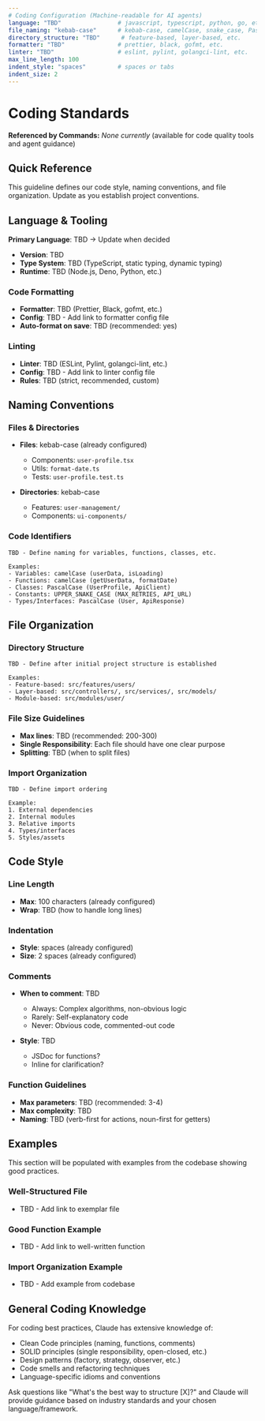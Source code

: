 ```yaml
---
# Coding Configuration (Machine-readable for AI agents)
language: "TBD"                # javascript, typescript, python, go, etc.
file_naming: "kebab-case"      # kebab-case, camelCase, snake_case, PascalCase
directory_structure: "TBD"      # feature-based, layer-based, etc.
formatter: "TBD"               # prettier, black, gofmt, etc.
linter: "TBD"                  # eslint, pylint, golangci-lint, etc.
max_line_length: 100
indent_style: "spaces"         # spaces or tabs
indent_size: 2
---
```


# Coding Standards

**Referenced by Commands:** _None currently_ (available for code quality tools and agent guidance)

## Quick Reference

This guideline defines our code style, naming conventions, and file organization. Update as you establish project conventions.

## Language & Tooling

**Primary Language**: TBD → Update when decided

- **Version**: TBD
- **Type System**: TBD (TypeScript, static typing, dynamic typing)
- **Runtime**: TBD (Node.js, Deno, Python, etc.)

### Code Formatting

- **Formatter**: TBD (Prettier, Black, gofmt, etc.)
- **Config**: TBD - Add link to formatter config file
- **Auto-format on save**: TBD (recommended: yes)

### Linting

- **Linter**: TBD (ESLint, Pylint, golangci-lint, etc.)
- **Config**: TBD - Add link to linter config file
- **Rules**: TBD (strict, recommended, custom)

## Naming Conventions

### Files & Directories

- **Files**: kebab-case (already configured)
  - Components: `user-profile.tsx`
  - Utils: `format-date.ts`
  - Tests: `user-profile.test.ts`

- **Directories**: kebab-case
  - Features: `user-management/`
  - Components: `ui-components/`

### Code Identifiers

```
TBD - Define naming for variables, functions, classes, etc.

Examples:
- Variables: camelCase (userData, isLoading)
- Functions: camelCase (getUserData, formatDate)
- Classes: PascalCase (UserProfile, ApiClient)
- Constants: UPPER_SNAKE_CASE (MAX_RETRIES, API_URL)
- Types/Interfaces: PascalCase (User, ApiResponse)
```

## File Organization

### Directory Structure

```
TBD - Define after initial project structure is established

Examples:
- Feature-based: src/features/users/
- Layer-based: src/controllers/, src/services/, src/models/
- Module-based: src/modules/user/
```

### File Size Guidelines

- **Max lines**: TBD (recommended: 200-300)
- **Single Responsibility**: Each file should have one clear purpose
- **Splitting**: TBD (when to split files)

### Import Organization

```
TBD - Define import ordering

Example:
1. External dependencies
2. Internal modules
3. Relative imports
4. Types/interfaces
5. Styles/assets
```

## Code Style

### Line Length

- **Max**: 100 characters (already configured)
- **Wrap**: TBD (how to handle long lines)

### Indentation

- **Style**: spaces (already configured)
- **Size**: 2 spaces (already configured)

### Comments

- **When to comment**: TBD
  - Always: Complex algorithms, non-obvious logic
  - Rarely: Self-explanatory code
  - Never: Obvious code, commented-out code

- **Style**: TBD
  - JSDoc for functions?
  - Inline for clarification?

### Function Guidelines

- **Max parameters**: TBD (recommended: 3-4)
- **Max complexity**: TBD
- **Naming**: TBD (verb-first for actions, noun-first for getters)

## Examples

This section will be populated with examples from the codebase showing good practices.

### Well-Structured File
- TBD - Add link to exemplar file

### Good Function Example
- TBD - Add link to well-written function

### Import Organization Example
- TBD - Add example from codebase

## General Coding Knowledge

For coding best practices, Claude has extensive knowledge of:
- Clean Code principles (naming, functions, comments)
- SOLID principles (single responsibility, open-closed, etc.)
- Design patterns (factory, strategy, observer, etc.)
- Code smells and refactoring techniques
- Language-specific idioms and conventions

Ask questions like "What's the best way to structure [X]?" and Claude will provide guidance based on industry standards and your chosen language/framework.
